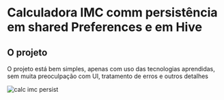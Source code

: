 # Calculadora IMC comm persistência em shared Preferences e em Hive
## O projeto
<p>O projeto está bem simples, apenas com uso das tecnologias aprendidas, sem muita preoculpação com UI, tratamento de erros e outros detalhes</p>

![calc imc persist](https://github.com/EdsonImp/calc-imc-flutter-persist/assets/94914899/3e234080-be62-4d90-853c-f880d334ea4b)

